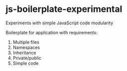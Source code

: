 # js-boilerplate-experimental
Experiments with simple JavaScript code modularity

Boilerplate for application with requirements:
1. Multiple files
2. Namespaces
3. Inheritance
4. Private/public
5. Simple code

